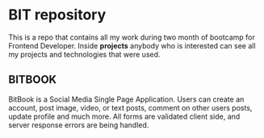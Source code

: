 #                                                BIT repository
                                                         
This is a repo that contains all my work during two month of bootcamp for Frontend Developer.
Inside **projects** anybody who is interested can see all my projects and technologies that were used.
                 
## BITBOOK
BitBook is a Social Media Single Page Application. Users can create an account, post image, video, or text posts, comment on other users posts, update profile and much more. All forms are validated client side, and server response errors are being handled.
                 
                 
                             
                     
                     
